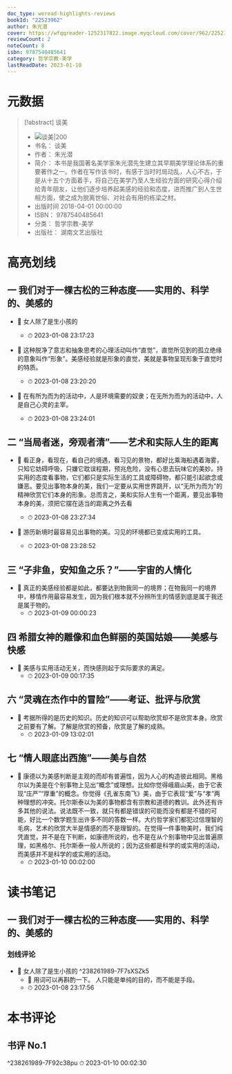 ```yaml
---
doc_type: weread-highlights-reviews
bookId: "22523962"
author: 朱光潜
cover: https://wfqqreader-1252317822.image.myqcloud.com/cover/962/22523962/t7_22523962.jpg
reviewCount: 2
noteCount: 8
isbn: 9787540485641
category: 哲学宗教-美学
lastReadDate: 2023-01-10
---
```

# 元数据
> [!abstract] 谈美
> - ![ 谈美|200](https://wfqqreader-1252317822.image.myqcloud.com/cover/962/22523962/t7_22523962.jpg)
> - 书名： 谈美
> - 作者： 朱光潜
> - 简介： 本书是我国著名美学家朱光潜先生建立其早期美学理论体系的重要著作之一。作者在写作该书时，有感于当时时局动乱，人心不古，于是从十五个方面着手，将自己在美学乃至人生经验方面的研究心得介绍给青年朋友，让他们逐步培养起美感的经验和态度，进而推广到人生世相方面，使之成为脱离世俗、对社会有用的栋梁之材。
> - 出版时间 2018-04-01 00:00:00
> - ISBN： 9787540485641
> - 分类： 哲学宗教-美学
> - 出版社： 湖南文艺出版社

# 高亮划线

## 一 我们对于一棵古松的三种态度——实用的、科学的、美感的


- 📌 女人除了是生小孩的 
    - ⏱ 2023-01-08 23:17:23 

- 📌 这种脱净了意志和抽象思考的心理活动叫作“直觉”，直觉所见到的孤立绝缘的意象叫作“形象”。美感经验就是形象的直觉，美就是事物呈现形象于直觉时的特质。 
    - ⏱ 2023-01-08 23:20:20 

- 📌 在有所为而为的活动中，人是环境需要的奴隶；在无所为而为的活动中，人是自己心灵的主宰。 
    - ⏱ 2023-01-08 23:24:01 
## 二 “当局者迷，旁观者清”——艺术和实际人生的距离


- 📌 看正身，看现在，看自己的境遇，看习见的景物，都好比乘海船遇着海雾，只知它妨碍呼吸，只嫌它耽误程期，预兆危险，没有心思去玩味它的美妙。持实用的态度看事物，它们都只是实际生活的工具或障碍物，都只能引起欲念或嫌恶。要见出事物本身的美，我们一定要从实用世界跳开，以“无所为而为”的精神欣赏它们本身的形象。总而言之，美和实际人生有一个距离，要见出事物本身的美，须把它摆在适当的距离之外去看 
    - ⏱ 2023-01-08 23:27:34 

- 📌 游历新境时最容易见出事物的美。习见的环境都已变成实用的工具。 
    - ⏱ 2023-01-08 23:28:52 
## 三 “子非鱼，安知鱼之乐？”——宇宙的人情化


- 📌 真正的美感经验都是如此，都要达到物我同一的境界；在物我同一的境界中，移情作用最容易发生，因为我们根本就不分辨所生的情感到底是属于我还是属于物的。 
    - ⏱ 2023-01-09 00:00:23 
## 四 希腊女神的雕像和血色鲜丽的英国姑娘——美感与快感


- 📌 美感与实用活动无关，而快感则起于实际要求的满足。 
    - ⏱ 2023-01-09 00:17:35 
## 六 “灵魂在杰作中的冒险”——考证、批评与欣赏


- 📌 考据所得的是历史的知识。历史的知识可以帮助欣赏却不是欣赏本身。欣赏之前要有了解。了解是欣赏的预备，欣赏是了解的成熟。 
    - ⏱ 2023-01-09 13:02:01 
## 七 “情人眼底出西施”——美与自然


- 📌 康德以为美感判断是主观的而却有普遍性，因为人心的构造彼此相同。黑格尔以为美是在个别事物上见出“概念”或理想。比如你觉得峨眉山美，由于它表现“庄严”“厚重”的概念。你觉得《孔雀东南飞》美，由于它表现“爱”与“孝”两种理想的冲突。托尔斯泰以为美的事物都含有宗教和道德的教训。此外还有许多其他的说法。说法既不一致，就只有都是错误的可能而没有都是不错的可能，好比一个数学题生出许多不同的答数一样。大约哲学家们都犯过信理智的毛病，艺术的欣赏大半是情感的而不是理智的。在觉得一件事物美时，我们纯凭直觉，并不是在下判断，如康德所说的，也不是在从个别事物中见出普遍原理，如黑格尔、托尔斯泰一般人所说的；因为这些都是科学的或实用的活动，而美感并不是科学的或实用的活动。 
    - ⏱ 2023-01-10 00:02:00 

# 读书笔记

## 一 我们对于一棵古松的三种态度——实用的、科学的、美感的


### 划线评论
- 📌 女人除了是生小孩的  ^238261989-7F7sXSZk5
    - 💭 用词可以再斟酌一下。
人只能是单纯的目的，而不能是手段。
    - ⏱ 2023-01-08 23:17:56
   

# 本书评论


## 书评 No.1 
 ^238261989-7F92c38pu
⏱ 2023-01-10 00:02:30
